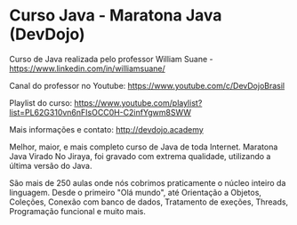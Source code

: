 # Curso Java - Maratona Java (DevDojo)


Curso de Java realizada pelo professor William Suane - https://www.linkedin.com/in/williamsuane/

Canal do professor no Youtube: https://www.youtube.com/c/DevDojoBrasil

Playlist do curso: https://www.youtube.com/playlist?list=PL62G310vn6nFIsOCC0H-C2infYgwm8SWW

Mais informações e contato: http://devdojo.academy


Melhor, maior, e mais completo curso de Java de toda Internet. 
Maratona Java Virado No Jiraya, foi gravado com extrema qualidade, utilizando a última versão do Java.

São mais de 250 aulas onde nós cobrimos praticamente o núcleo inteiro da linguagem. Desde o primeiro "Olá mundo", até 
Orientação a Objetos, Coleções, Conexão com banco de dados, Tratamento de exeções, Threads, Programação funcional e muito mais.
